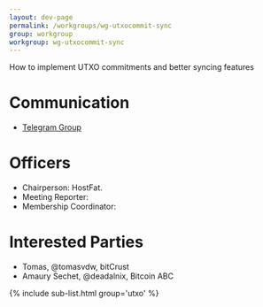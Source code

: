 ```yaml
---
layout: dev-page
permalink: /workgroups/wg-utxocommit-sync
group: workgroup
workgroup: wg-utxocommit-sync
---
```


How to implement UTXO commitments and better syncing features

# Communication

* [Telegram Group](https://t.me/joinchat/AAR0rxGzV0svmvTMVeP8gQ)

# Officers

 * Chairperson: HostFat.
 * Meeting Reporter:
 * Membership Coordinator:

# Interested Parties

- Tomas, @tomasvdw, bitCrust
- Amaury Sechet, @deadalnix, Bitcoin ABC

{% include sub-list.html group='utxo' %}
